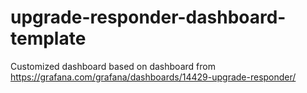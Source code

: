 # upgrade-responder-dashboard-template
Customized dashboard based on dashboard from https://grafana.com/grafana/dashboards/14429-upgrade-responder/
